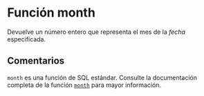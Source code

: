 ﻿---
SidebarGroup: "m"
Autogenerated: true
---

# Función  month

Devuelve un número entero que representa el mes de la *fecha* especificada.

## Comentarios 

`month` es una función de SQL estándar. Consulte la documentación completa de la función [`month`](https://learn.microsoft.com/es-es/sql/t-sql/functions/month-transact-sql) para mayor información.
